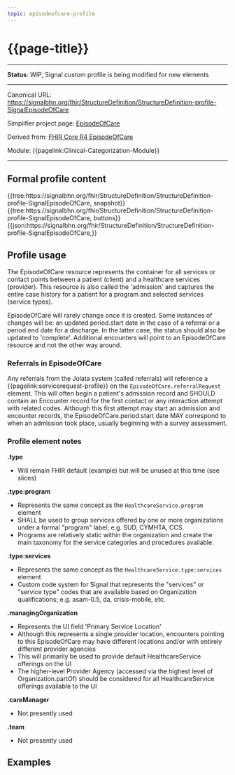 ```yaml
---
topic: episodeofcare-profile
---
```


# {{page-title}}

---

**Status**:  WIP, Signal custom profile is being modified for new elements

---

Canonical URL: https://signalbhn.org/fhir/StructureDefinition/StructureDefinition-profile-SignalEpisodeOfCare

Simplifier project page: [EpisodeOfCare](https://signalbhn.org/fhir/StructureDefinition/StructureDefinition-profile-SignalEpisodeOfCare)

Derived from: [FHIR Core R4 EpisodeOfCare](http://hl7.org/fhir/R4/episodeofcare.html)

Module:  {{pagelink:Clinical-Categorization-Module}}

---

## Formal profile content
<tabs>
	<tab title="Tree snapshot">
		{{tree:https://signalbhn.org/fhir/StructureDefinition/StructureDefinition-profile-SignalEpisodeOfCare, snapshot}}
	</tab>
	<tab title="Tree, diff/hybrid/snapshot">
		{{tree:https://signalbhn.org/fhir/StructureDefinition/StructureDefinition-profile-SignalEpisodeOfCare, buttons}}
	</tab>
	<tab title="JSON">
		{{json:https://signalbhn.org/fhir/StructureDefinition/StructureDefinition-profile-SignalEpisodeOfCare,}}
	</tab>
</tabs>

## Profile usage

The EpisodeOfCare resource represents the container for all services or contact points between a patient (client) and a healthcare services (provider).  This resource is also called the 'admission' and captures the entire case history for a patient for a program and selected services (service types).

EpisodeOfCare will rarely change once it is created.  Some instances of changes will be: an updated period.start date in the case of a referral or a period.end date for a discharge.  In the latter case, the status should also be updated to 'complete'.  Additional encounters will point to an EpisodeOfCare resource and not the other way around.

### Referrals in EpisodeOfCare
Any referrals from the Jolata system (called referrals) will reference a {{pagelink:servicerequest-profile}} on the `EpisodeOfCare.referralRequest` element. This will often begin a patient's admission record and SHOULD contain an Encounter record for the first contact or any interaction attempt with related codes.  Although this first attempt may start an admission and encounter records, the EpisodeOfCare.period.start date MAY correspond to when an admission took place, usually beginning with a survey assessment. 

### Profile element notes

**.type**
- Will remain FHIR default (example) but will be unused at this time (see slices)

**.type:program**
- Represents the same concept as the `HealthcareService.program` element
- SHALL be used to group services offered by one or more organizations under a formal "program" label; e.g. SUD, CYMHTA, CCS.
- Programs are relatively static within the organization and create the main taxonomy for the service categories and procedures available.

**.type:services**
- Represents the same concept as the `HealthcareService.type:services` element
- Custom code system for Signal that represents the "services" or "service type" codes that are available based on Organization qualifications; e.g. asam-0.5, da, crisis-mobile, etc.

**.managingOrganization**
- Represents the UI field 'Primary Service Location'
- Although this represents a single provider location, encounters pointing to this EpisodeOfCare may have different locations and/or with entirely different provider agencies
- This will primarily be used to provide default HealthcareService offerings on the UI
- The higher-level Provider Agency (accessed via the highest level of Organization.partOf) should be considered for all HealthcareService offerings available to the UI

**.careManager**
- Not presently used

**.team**
- Not presently used

## Examples

